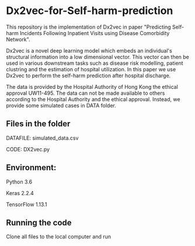 # Dx2vec-for-Self-harm-prediction
This repository is the implementation of Dx2vec in paper "Predicting Self-harm Incidents Following Inpatient Visits using Disease Comorbidity Network".

Dx2vec is a novel deep learning model which embeds an individual's structural information into a low dimensional vector. This vector can then be used in various downstream tasks such as disease risk modelling, patient clustring and the estimation of hospital utilization. 
In this paper we use Dx2vec to perform the self-harm prediction after hospital discharge.

The data is provided by the Hospital Authority of Hong Kong the ethical approval UW11-495. The data can not be made available to others according to the Hospital Authority and the ethical approval. Instead, we provide some simulated cases in DATA folder.  

## Files in the folder
DATAFILE: simulated_data.csv

CODE: DX2vec.py

## Environment:
Python 3.6

Keras 2.2.4

TensorFlow 1.13.1

## Running the code

Clone all files to the local computer and run







